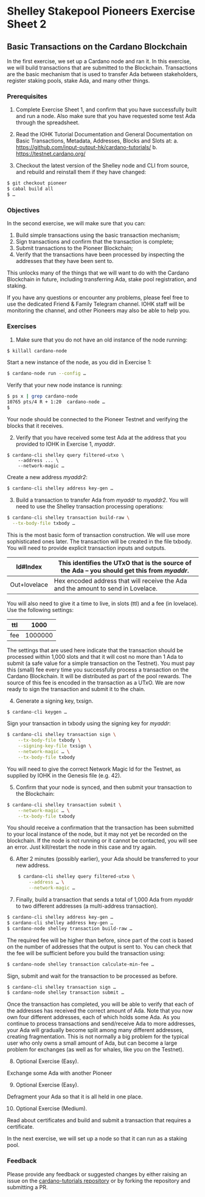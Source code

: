 # Shelley Stakepool Pioneers Exercise Sheet 2

## Basic Transactions on the Cardano Blockchain

In the first exercise, we set up a Cardano node and ran it.  In this exercise, we will build transactions that are submitted to the Blockchain.  Transactions are the basic mechanism that is used to transfer Ada between stakeholders, register staking pools, stake Ada, and many other things.

### Prerequisites

1. Complete Exercise Sheet 1, and confirm that you have successfully built and run a node.  Also make sure that you have requested some test Ada through the spreadsheet.

2. Read the IOHK Tutorial Documentation and General Documentation on Basic Transactions, Metadata, Addresses, Blocks and Slots at:
a. https://github.com/input-output-hk/cardano-tutorials/
b. https://testnet.cardano.org/

3. Checkout the latest version of the Shelley node and CLI from source, and rebuild and reinstall them if they have changed:

```bash
$ git checkout pioneer
$ cabal build all
$ …
```

### Objectives

In the second exercise, we will make sure that you can:

1. Build simple transactions using the basic transaction mechanism;
2. Sign transactions and confirm that the transaction is complete;
3. Submit transactions to the Pioneer Blockchain;
4. Verify that the transactions have been processed by inspecting the addresses that they have been sent to.

This unlocks many of the things that we will want to do with the Cardano Blockchain in future, including transferring Ada, stake pool registration, and staking.

If you have any questions or encounter any problems, please feel free to use the dedicated Friend & Family Telegram channel.  IOHK staff will be monitoring the channel, and other Pioneers may also be able to help you.

### Exercises

1. Make sure that you do not have an old instance of the node running:

```bash
$ killall cardano-node
```

Start a new instance of the node, as you did in Exercise 1:

```bash
$ cardano-node run --config …
```

Verify that your new node instance is running:

```bash
$ ps x | grep cardano-node
10765 pts/4 R + 1:20  cardano-node …
$
```

Your node should be connected to the Pioneer Testnet and verifying the blocks that it receives.

2. 	Verify that you have received some test Ada at the address that you provided to IOHK in Exercise 1, *myaddr*.

```
$ cardano-cli shelley query filtered-utxo \
 	--address ... \
 	--network-magic …
```

Create a new address *myaddr2*:

```bash
$ cardano-cli shelley address key-gen …
```

3. Build a transaction to transfer Ada from *myaddr* to *myaddr2*.  You will need to use the Shelley transaction processing operations:

```bash
$ cardano-cli shelley transaction build-raw \
  --tx-body-file txbody …
```

This is the most basic form of transaction construction.  We will use more sophisticated ones later.  The transaction will be created in the file txbody. You will need to provide explicit transaction inputs and outputs.

| Id#Index     | This identifies the UTxO that is the source of the Ada – you should get this from  *myaddr*. |
|--------------|--------------------------------------------------------------------------------------------|
| Out+lovelace | Hex encoded address that will receive the Ada and the amount to send in Lovelace.          |

You will also need to give it a time to live, in slots (ttl) and a fee (in lovelace).  Use the following settings:

| ttl 	| 1000    	|
|-----	|---------	|
| fee 	| 1000000 	|

The settings that are used here indicate that the transaction should be processed within 1,000 slots and  that it will cost no more than 1 Ada to submit (a safe value for a simple transaction on the Testnet).  You must pay this (small) fee every time you successfully process a transaction on the Cardano Blockchain.  It will be distributed as part of the pool rewards.  The source of this fee is encoded in the transaction as a UTxO.  We are now ready to sign the transaction and submit it to the chain.

4. Generate a signing key, txsign.

```bash
$ cardano-cli keygen …
```

Sign your transaction in txbody using the signing key for *myaddr*:

```bash
$ cardano-cli shelley transaction sign \
 	--tx-body-file txbody \
 	--signing-key-file txsign \
 	--network-magic … \
 	--tx-body-file txbody
```

You will need to give the correct Network Magic Id for the Testnet, as supplied by IOHK in the Genesis file (e.g. 42).

5. Confirm that your node is synced, and then submit your transaction to the Blockchain:

```bash
$ cardano-cli shelley transaction submit \
 	--network-magic … \
 	--tx-body-file txbody
```

You should receive a confirmation that the transaction has been submitted to your local instance of the node, but it may not yet be recorded on the blockchain.  If the node is not running or it cannot be contacted, you will see an error.  Just kill/restart the node in this case and try again.

6. After 2 minutes (possibly earlier), your Ada should be transferred to your new address.

```bash
 	$ cardano-cli shelley query filtered-utxo \
 	 	--address … \
 	 	--network-magic …
```

7. Finally, build a transaction that sends a total of 1,000 Ada from *myaddr* to two different addresses (a multi-address transaction).

```bash
$ cardano-cli shelley address key-gen …
$ cardano-cli shelley address key-gen …
$ cardano-node shelley transaction build-raw …
```

The required fee will be higher than before, since part of the cost is based on the number of addresses that the output is sent to.  You can check that the fee will be sufficient before you build the transaction using:

```bash
$ cardano-node shelley transaction calculate-min-fee …
```

Sign, submit and wait for the transaction to be processed as before.

```bash
$ cardano-cli shelley transaction sign …
$ cardano-node shelley transaction submit …
```

Once the transaction has completed, you will be able to verify that each of the addresses has received the correct amount of Ada.  Note that you now own four different addresses, each of which holds some Ada.  As you continue to process transactions and send/receive Ada to more addresses, your Ada will gradually become split among many different addresses, creating fragmentation.  This is not normally a big problem for the typical user who only owns a small amount of Ada, but can become a large problem for exchanges (as well as for whales, like you on the Testnet).

8. Optional Exercise (Easy).

Exchange some Ada with another Pioneer

9. Optional Exercise (Easy).

Defragment your Ada so that it is all held in one place.

10. Optional Exercise (Medium).

Read about certificates and build and submit a transaction that requires a certificate.

In the next exercise, we will set up a node so that it can run as a staking pool.

### Feedback

Please provide any feedback or suggested changes by either raising an issue on the [cardano-tutorials repository](https://github.com/input-output-hk/cardano-tutorials) or by forking the repository and submitting a PR.
